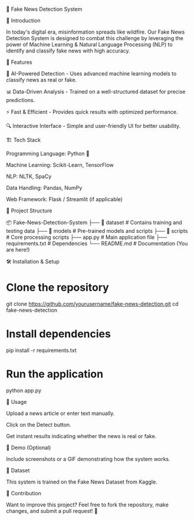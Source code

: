 📰 Fake News Detection System

🚀 Introduction

In today's digital era, misinformation spreads like wildfire. Our Fake News Detection System is designed to combat this challenge by leveraging the power of Machine Learning & Natural Language Processing (NLP) to identify and classify fake news with high accuracy.

📌 Features

🧠 AI-Powered Detection - Uses advanced machine learning models to classify news as real or fake.

📊 Data-Driven Analysis - Trained on a well-structured dataset for precise predictions.

⚡ Fast & Efficient - Provides quick results with optimized performance.

🔍 Interactive Interface - Simple and user-friendly UI for better usability.

🏗️ Tech Stack

Programming Language: Python 🐍

Machine Learning: Scikit-Learn, TensorFlow

NLP: NLTK, SpaCy

Data Handling: Pandas, NumPy

Web Framework: Flask / Streamlit (if applicable)

📂 Project Structure

📦 Fake-News-Detection-System
├── 📁 dataset        # Contains training and testing data
├── 📁 models         # Pre-trained models and scripts
├── 📁 scripts        # Core processing scripts
├── app.py           # Main application file
├── requirements.txt # Dependencies
└── README.md        # Documentation (You are here!)

🛠️ Installation & Setup

# Clone the repository
git clone https://github.com/yourusername/fake-news-detection.git
cd fake-news-detection

# Install dependencies
pip install -r requirements.txt

# Run the application
python app.py

🎯 Usage

Upload a news article or enter text manually.

Click on the Detect button.

Get instant results indicating whether the news is real or fake.

📌 Demo (Optional)

Include screenshots or a GIF demonstrating how the system works.

📜 Dataset

This system is trained on the Fake News Dataset from Kaggle.

🤝 Contribution

Want to improve this project? Feel free to fork the repository, make changes, and submit a pull request! 🚀
